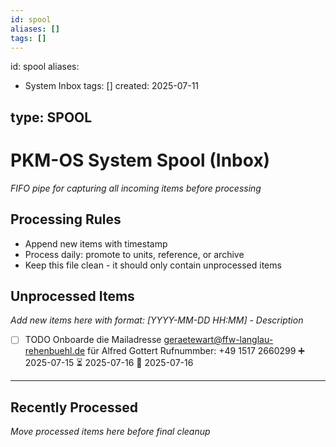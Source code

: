 ```yaml
---
id: spool
aliases: []
tags: []
---
```


id: spool
aliases:

- System Inbox
  tags: []
  created: 2025-07-11

## type: SPOOL

# PKM-OS System Spool (Inbox)

_FIFO pipe for capturing all incoming items before processing_

## Processing Rules

- Append new items with timestamp
- Process daily: promote to units, reference, or archive
- Keep this file clean - it should only contain unprocessed items

## Unprocessed Items

_Add new items here with format: [YYYY-MM-DD HH:MM] - Description_

- [ ] TODO Onboarde die Mailadresse geraetewart@ffw-langlau-rehenbuehl.de für Alfred Gottert Rufnummber: +49 1517 2660299 ➕ 2025-07-15 ⏳ 2025-07-16 📅 2025-07-16

---

## Recently Processed

_Move processed items here before final cleanup_
